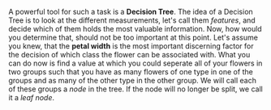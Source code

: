 <p class="text-font">
A powerful tool for such a task is a <b>Decision Tree</b>. The idea of a Decision Tree is to look at the different measurements, let's call them <i>features</i>, and decide which of them holds the most valuable information. Now, how would you determine that, should not be too important at this point. Let's assume you knew, that the <b>petal width</b> is the most important discerning factor for the decision of which class the flower can be associated with. What you can do now is find a value at which you could seperate all of your flowers in two groups such that you have as many flowers of one type in one of the groups and as many of the other type in the other group. We will call each of these groups a <i>node</i> in the tree. If the node will no longer be split, we call it a <i>leaf node</i>.